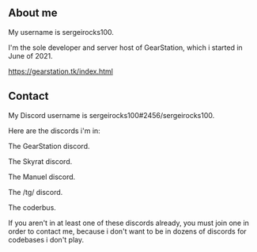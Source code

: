 ## About me

My username is sergeirocks100.

I'm the sole developer and server host of GearStation, which i started in June of 2021.

https://gearstation.tk/index.html

## Contact

My Discord username is sergeirocks100#2456/sergeirocks100.

Here are the discords i'm in:

The GearStation discord.

The Skyrat discord.

The Manuel discord.

The /tg/ discord.

The coderbus.

If you aren't in at least one of these discords already, you must join one in order to contact me, because i don't want to be in dozens of discords for codebases i don't play.
